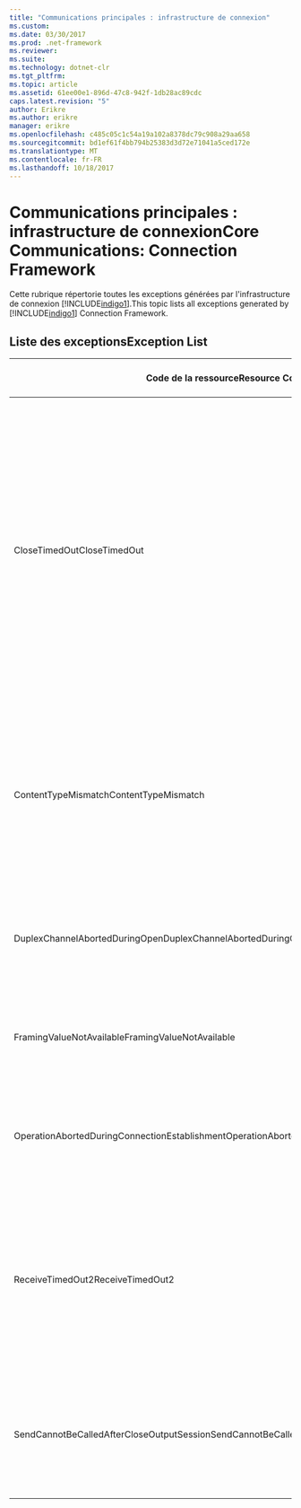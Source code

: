 ```yaml
---
title: "Communications principales : infrastructure de connexion"
ms.custom: 
ms.date: 03/30/2017
ms.prod: .net-framework
ms.reviewer: 
ms.suite: 
ms.technology: dotnet-clr
ms.tgt_pltfrm: 
ms.topic: article
ms.assetid: 61ee00e1-896d-47c8-942f-1db28ac89cdc
caps.latest.revision: "5"
author: Erikre
ms.author: erikre
manager: erikre
ms.openlocfilehash: c485c05c1c54a19a102a8378dc79c908a29aa658
ms.sourcegitcommit: bd1ef61f4bb794b25383d3d72e71041a5ced172e
ms.translationtype: MT
ms.contentlocale: fr-FR
ms.lasthandoff: 10/18/2017
---
```

# <a name="core-communications-connection-framework"></a><span data-ttu-id="ebfc4-102">Communications principales : infrastructure de connexion</span><span class="sxs-lookup"><span data-stu-id="ebfc4-102">Core Communications: Connection Framework</span></span>
<span data-ttu-id="ebfc4-103">Cette rubrique répertorie toutes les exceptions générées par l'infrastructure de connexion [!INCLUDE[indigo1](../../../../../includes/indigo1-md.md)].</span><span class="sxs-lookup"><span data-stu-id="ebfc4-103">This topic lists all exceptions generated by [!INCLUDE[indigo1](../../../../../includes/indigo1-md.md)] Connection Framework.</span></span>  
  
## <a name="exception-list"></a><span data-ttu-id="ebfc4-104">Liste des exceptions</span><span class="sxs-lookup"><span data-stu-id="ebfc4-104">Exception List</span></span>  
  
|<span data-ttu-id="ebfc4-105">Code de la ressource</span><span class="sxs-lookup"><span data-stu-id="ebfc4-105">Resource Code</span></span>|<span data-ttu-id="ebfc4-106">Chaîne de la ressource</span><span class="sxs-lookup"><span data-stu-id="ebfc4-106">Resource String</span></span>|  
|-------------------|---------------------|  
|<span data-ttu-id="ebfc4-107">CloseTimedOut</span><span class="sxs-lookup"><span data-stu-id="ebfc4-107">CloseTimedOut</span></span>|<span data-ttu-id="ebfc4-108">La méthode Close a expiré après l'heure spécifiée.</span><span class="sxs-lookup"><span data-stu-id="ebfc4-108">The Close method timed out after the specified time.</span></span> <span data-ttu-id="ebfc4-109">Augmentez la valeur du délai d'attente de l'appel à la méthode Close ou la valeur CloseTimeout sur la liaison.</span><span class="sxs-lookup"><span data-stu-id="ebfc4-109">Increase the timeout value that is passed to the call to Close or increase the CloseTimeout value on the binding.</span></span> <span data-ttu-id="ebfc4-110">Le temps alloué à cette opération peut avoir été une partie d'un délai d'expiration plus long.</span><span class="sxs-lookup"><span data-stu-id="ebfc4-110">The time allotted to this operation may have been a portion of a longer timeout.</span></span>|  
|<span data-ttu-id="ebfc4-111">ContentTypeMismatch</span><span class="sxs-lookup"><span data-stu-id="ebfc4-111">ContentTypeMismatch</span></span>|<span data-ttu-id="ebfc4-112">Le type de contenu spécifié a été envoyé à un service qui attendait .</span><span class="sxs-lookup"><span data-stu-id="ebfc4-112">The specified content type was sent to a service that was expecting the specified.</span></span> <span data-ttu-id="ebfc4-113">Il se peut que les liaisons client et service ne se correspondent pas.</span><span class="sxs-lookup"><span data-stu-id="ebfc4-113">The client and service bindings may be mismatched.</span></span>|  
|<span data-ttu-id="ebfc4-114">DuplexChannelAbortedDuringOpen</span><span class="sxs-lookup"><span data-stu-id="ebfc4-114">DuplexChannelAbortedDuringOpen</span></span>|<span data-ttu-id="ebfc4-115">Le canal duplex vers s'est fermé pendant le processus Open.</span><span class="sxs-lookup"><span data-stu-id="ebfc4-115">The duplex channel to the specified terminated during the Open process.</span></span>|  
|<span data-ttu-id="ebfc4-116">FramingValueNotAvailable</span><span class="sxs-lookup"><span data-stu-id="ebfc4-116">FramingValueNotAvailable</span></span>|<span data-ttu-id="ebfc4-117">La valeur n'est pas accessible parce qu'elle n'est pas complètement décodée.</span><span class="sxs-lookup"><span data-stu-id="ebfc4-117">The value cannot be accessed because it is not fully decoded.</span></span>|  
|<span data-ttu-id="ebfc4-118">OperationAbortedDuringConnectionEstablishment</span><span class="sxs-lookup"><span data-stu-id="ebfc4-118">OperationAbortedDuringConnectionEstablishment</span></span>|<span data-ttu-id="ebfc4-119">L'opération a pris pendant l'établissement d'une connexion à .</span><span class="sxs-lookup"><span data-stu-id="ebfc4-119">The operation was terminated while establishing a connection to the specified.</span></span>|  
|<span data-ttu-id="ebfc4-120">ReceiveTimedOut2</span><span class="sxs-lookup"><span data-stu-id="ebfc4-120">ReceiveTimedOut2</span></span>|<span data-ttu-id="ebfc4-121">L'opération de réception a dépassé le délai imparti.</span><span class="sxs-lookup"><span data-stu-id="ebfc4-121">The receive operation has timed out after the specified time.</span></span> <span data-ttu-id="ebfc4-122">Le temps alloué à cette opération peut avoir été une partie d'un délai d'expiration plus long.</span><span class="sxs-lookup"><span data-stu-id="ebfc4-122">The time allotted to this operation may have been a portion of a longer timeout.</span></span>|  
|<span data-ttu-id="ebfc4-123">SendCannotBeCalledAfterCloseOutputSession</span><span class="sxs-lookup"><span data-stu-id="ebfc4-123">SendCannotBeCalledAfterCloseOutputSession</span></span>|<span data-ttu-id="ebfc4-124">Vous ne pouvez pas envoyer des messages sur un canal après que CloseOutputSession a été appelée.</span><span class="sxs-lookup"><span data-stu-id="ebfc4-124">You cannot send messages on a channel after CloseOutputSession has been called.</span></span>|
